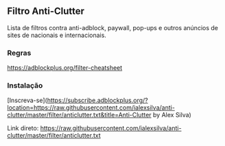 ## Filtro Anti-Clutter
Lista de filtros contra anti-adblock, paywall, pop-ups e outros anúncios de sites de nacionais e internacionais.

### Regras
https://adblockplus.org/filter-cheatsheet

### Instalação
[Inscreva-se](https://subscribe.adblockplus.org/?location=https://raw.githubusercontent.com/ialexsilva/anti-clutter/master/filter/anticlutter.txt&title=Anti-Clutter by Alex Silva)

Link direto: https://raw.githubusercontent.com/ialexsilva/anti-clutter/master/filter/anticlutter.txt